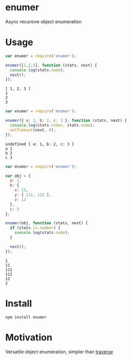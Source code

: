 # enumer

Async recursive object enumeration

# Usage

```js
var enumer = require('enumer');

enumer([1,2,3], function (stats, next) {
  console.log(stats.node);
  next();
});
```

    [ 1, 2, 3 ]
    1
    2
    3

```js
var enumer = require('enumer');

enumer({ a: 1, b: 2, c: 3 }, function (stats, next) {
  console.log(stats.index, stats.node);
  setTimeout(next, 0);
});
```

    undefined { a: 1, b: 2, c: 3 }
    a 1
    b 2
    c 3

```js
var enumer = require('enumer');

var obj = {
  a: 1,
  b: {
    x: 11,
    y: [ 111, 112 ],
    z: 12
  },
  c: 2
};

enumer(obj, function (stats, next) {
  if (stats.is.number) {
    console.log(stats.node);
  }

  next();
});
```

    1
    11
    111
    112
    12
    2

# Install

    npm install enumer

# Motivation

Versatile object enumeration, simpler than [traverse][1]

[1]: https://github.com/substack/traverse
